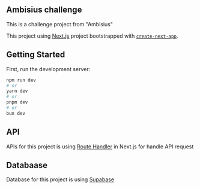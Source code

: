 ## Ambisius challenge

This is a challenge project from "Ambisius"

This project using [Next.js](https://nextjs.org/) project bootstrapped with [`create-next-app`](https://github.com/vercel/next.js/tree/canary/packages/create-next-app).

## Getting Started

First, run the development server:

```bash
npm run dev
# or
yarn dev
# or
pnpm dev
# or
bun dev
```

## API

APIs for this project is using [Route Handler](https://nextjs.org/docs/app/building-your-application/routing/route-handlers) in Next.js for handle API request

## Databaase

Database for this project is using [Supabase](https://supabase.com/)
